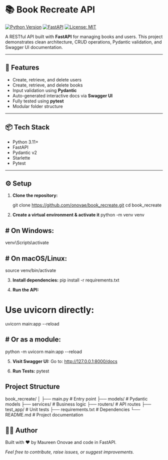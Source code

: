# 📚 Book Recreate API

[![Python Version](https://img.shields.io/badge/python-3.11%2B-blue)](https://www.python.org/)
[![FastAPI](https://img.shields.io/badge/FastAPI-0.115.0-brightgreen)](https://fastapi.tiangolo.com/)
[![License: MIT](https://img.shields.io/badge/License-MIT-yellow.svg)](https://opensource.org/licenses/MIT)

A RESTful API built with **FastAPI** for managing books and users. This project demonstrates clean architecture, CRUD operations, Pydantic validation, and Swagger UI documentation.

---

## 🚀 Features

- Create, retrieve, and delete users
- Create, retrieve, and delete books
- Input validation using **Pydantic**
- Auto-generated interactive docs via **Swagger UI**
- Fully tested using **pytest**
- Modular folder structure

---

## 📦 Tech Stack

- Python 3.11+
- FastAPI
- Pydantic v2
- Starlette
- Pytest

---

## ⚙️ Setup

1. **Clone the repository:**

   git clone https://github.com/onovae/book_recreate.git
   cd book_recreate


2. **Create a virtual environment & activate it**
python -m venv venv

## # On Windows:
venv\Scripts\activate
## # On macOS/Linux:
source venv/bin/activate


3. **Install dependencies:**
pip install -r requirements.txt

4. **Run the API:**
## 
# Use uvicorn directly:
uvicorn main:app --reload
## # Or as a module:
python -m uvicorn main:app --reload


5. **Visit Swagger UI:**
Go to: http://127.0.0.1:8000/docs


6. **Run Tests:**
pytest


## Project Structure

book_recreate/
│
├── main.py              # Entry point
├── models/              # Pydantic models
├── services/            # Business logic
├── routers/             # API routes
├── test_app/            # Unit tests
├── requirements.txt     # Dependencies
└── README.md            # Project documentation


## 👨‍💻 Author
Built with ❤️ by Maureen Onovae and code in FastAPI.

*Feel free to contribute, raise issues, or suggest improvements.*
